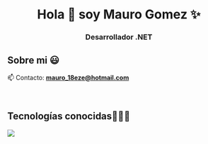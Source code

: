 <h1 align="center">Hola 👋  soy Mauro Gomez ✨ </h1> 
<h3 align="center">Desarrollador .NET</h3>
<h2>Sobre mi 😃</h2>
<!--Intro start-->

<p align="left">
  
📫 Contacto: **mauro_18eze@hotmail.com**
<!--Intro end-->
  </p>
<br>

<h2 >Tecnologías conocidas👨🏻‍💻</h2>
<!--tech stack icons-->
<p align="left">
  <a href="https://skillicons.dev">
    <img src="https://skillicons.dev/icons?i=cs,dotnet,css,html,js,mysql,git,github,docker,postman,vscode,bash,linux&perline=12" />
  </a>
</p>
<br>
